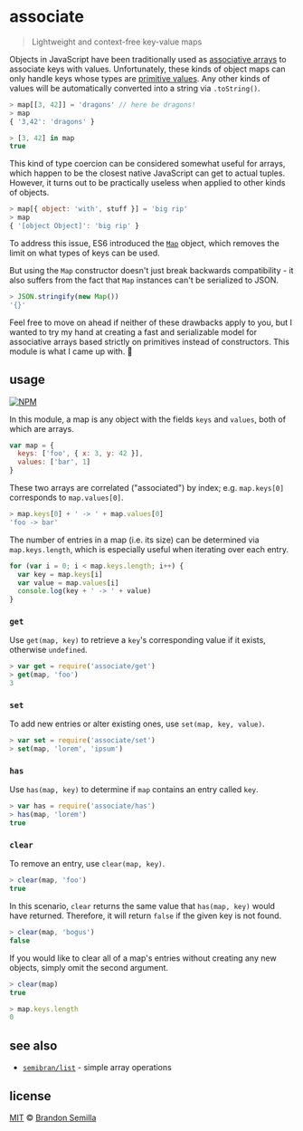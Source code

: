 # associate
> Lightweight and context-free key-value maps

Objects in JavaScript have been traditionally used as [associative arrays](https://en.wikipedia.org/wiki/Associative_array) to associate keys with values. Unfortunately, these kinds of object maps can only handle keys whose types are [primitive values](https://www.ecma-international.org/ecma-262/5.1/#sec-4.3.2). Any other kinds of values will be automatically converted into a string via `.toString()`.
```js
> map[[3, 42]] = 'dragons' // here be dragons!
> map
{ '3,42': 'dragons' }

> [3, 42] in map
true
```
This kind of type coercion can be considered somewhat useful for arrays, which happen to be the closest native JavaScript can get to actual tuples. However, it turns out to be practically useless when applied to other kinds of objects.
```js
> map[{ object: 'with', stuff }] = 'big rip'
> map
{ '[object Object]': 'big rip' }
```
To address this issue, ES6 introduced the [`Map`](https://developer.mozilla.org/en-US/docs/Web/JavaScript/Reference/Global_Objects/Map) object, which removes the limit on what types of keys can be used.

But using the `Map` constructor doesn't just break backwards compatibility -  it also suffers from the fact that `Map` instances can't be serialized to JSON.
```js
> JSON.stringify(new Map())
'{}'
```
Feel free to move on ahead if neither of these drawbacks apply to you, but I wanted to try my hand at creating a fast and serializable model for associative arrays based strictly on primitives instead of constructors. This module is what I came up with. :tada:

## usage
[![NPM](https://nodei.co/npm/associate.png?mini)](https://www.npmjs.com/package/associate)

In this module, a map is any object with the fields `keys` and `values`, both of which are arrays.
```js
var map = {
  keys: ['foo', { x: 3, y: 42 }],
  values: ['bar', 1]
}
```
These two arrays are correlated ("associated") by index; e.g. `map.keys[0]` corresponds to `map.values[0]`.
```js
> map.keys[0] + ' -> ' + map.values[0]
'foo -> bar'
```
The number of entries in a map (i.e. its size) can be determined via `map.keys.length`, which is especially useful when iterating over each entry.
```js
for (var i = 0; i < map.keys.length; i++) {
  var key = map.keys[i]
  var value = map.values[i]
  console.log(key + ' -> ' + value)
}
```

### `get`
Use `get(map, key)` to retrieve a `key`'s corresponding value if it exists, otherwise `undefined`.
```js
> var get = require('associate/get')
> get(map, 'foo')
3
```

### `set`
To add new entries or alter existing ones, use `set(map, key, value)`.
```js
> var set = require('associate/set')
> set(map, 'lorem', 'ipsum')
```

### `has`
Use `has(map, key)` to determine if `map` contains an entry called `key`.
```js
> var has = require('associate/has')
> has(map, 'lorem')
true
```

### `clear`
To remove an entry, use `clear(map, key)`.
```js
> clear(map, 'foo')
true
```
In this scenario, `clear` returns the same value that `has(map, key)` would have returned. Therefore, it will return `false` if the given key is not found.
```js
> clear(map, 'bogus')
false
```
If you would like to clear all of a map's entries without creating any new objects, simply omit the second argument.
```js
> clear(map)
true

> map.keys.length
0
```

## see also
- [`semibran/list`](https://github.com/semibran/list) - simple array operations

## license
[MIT](https://opensource.org/licenses/MIT) © [Brandon Semilla](https://git.io/semibran)
